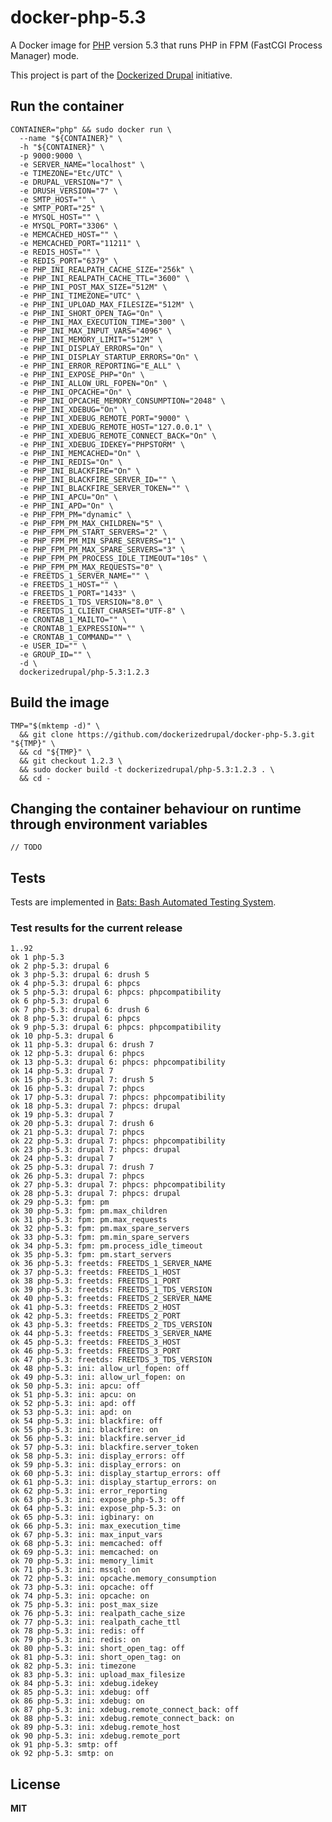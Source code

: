 # docker-php-5.3

A Docker image for [PHP](http://php.net/) version 5.3 that runs PHP in FPM (FastCGI Process Manager) mode.

This project is part of the [Dockerized Drupal](https://dockerizedrupal.com/) initiative.

## Run the container

    CONTAINER="php" && sudo docker run \
      --name "${CONTAINER}" \
      -h "${CONTAINER}" \
      -p 9000:9000 \
      -e SERVER_NAME="localhost" \
      -e TIMEZONE="Etc/UTC" \
      -e DRUPAL_VERSION="7" \
      -e DRUSH_VERSION="7" \
      -e SMTP_HOST="" \
      -e SMTP_PORT="25" \
      -e MYSQL_HOST="" \
      -e MYSQL_PORT="3306" \
      -e MEMCACHED_HOST="" \
      -e MEMCACHED_PORT="11211" \
      -e REDIS_HOST="" \
      -e REDIS_PORT="6379" \
      -e PHP_INI_REALPATH_CACHE_SIZE="256k" \
      -e PHP_INI_REALPATH_CACHE_TTL="3600" \
      -e PHP_INI_POST_MAX_SIZE="512M" \
      -e PHP_INI_TIMEZONE="UTC" \
      -e PHP_INI_UPLOAD_MAX_FILESIZE="512M" \
      -e PHP_INI_SHORT_OPEN_TAG="On" \
      -e PHP_INI_MAX_EXECUTION_TIME="300" \
      -e PHP_INI_MAX_INPUT_VARS="4096" \
      -e PHP_INI_MEMORY_LIMIT="512M" \
      -e PHP_INI_DISPLAY_ERRORS="On" \
      -e PHP_INI_DISPLAY_STARTUP_ERRORS="On" \
      -e PHP_INI_ERROR_REPORTING="E_ALL" \
      -e PHP_INI_EXPOSE_PHP="On" \
      -e PHP_INI_ALLOW_URL_FOPEN="On" \
      -e PHP_INI_OPCACHE="On" \
      -e PHP_INI_OPCACHE_MEMORY_CONSUMPTION="2048" \
      -e PHP_INI_XDEBUG="On" \
      -e PHP_INI_XDEBUG_REMOTE_PORT="9000" \
      -e PHP_INI_XDEBUG_REMOTE_HOST="127.0.0.1" \
      -e PHP_INI_XDEBUG_REMOTE_CONNECT_BACK="On" \
      -e PHP_INI_XDEBUG_IDEKEY="PHPSTORM" \
      -e PHP_INI_MEMCACHED="On" \
      -e PHP_INI_REDIS="On" \
      -e PHP_INI_BLACKFIRE="On" \
      -e PHP_INI_BLACKFIRE_SERVER_ID="" \
      -e PHP_INI_BLACKFIRE_SERVER_TOKEN="" \
      -e PHP_INI_APCU="On" \
      -e PHP_INI_APD="On" \
      -e PHP_FPM_PM="dynamic" \
      -e PHP_FPM_PM_MAX_CHILDREN="5" \
      -e PHP_FPM_PM_START_SERVERS="2" \
      -e PHP_FPM_PM_MIN_SPARE_SERVERS="1" \
      -e PHP_FPM_PM_MAX_SPARE_SERVERS="3" \
      -e PHP_FPM_PM_PROCESS_IDLE_TIMEOUT="10s" \
      -e PHP_FPM_PM_MAX_REQUESTS="0" \
      -e FREETDS_1_SERVER_NAME="" \
      -e FREETDS_1_HOST="" \
      -e FREETDS_1_PORT="1433" \
      -e FREETDS_1_TDS_VERSION="8.0" \
      -e FREETDS_1_CLIENT_CHARSET="UTF-8" \
      -e CRONTAB_1_MAILTO="" \
      -e CRONTAB_1_EXPRESSION="" \
      -e CRONTAB_1_COMMAND="" \
      -e USER_ID="" \
      -e GROUP_ID="" \
      -d \
      dockerizedrupal/php-5.3:1.2.3

## Build the image

    TMP="$(mktemp -d)" \
      && git clone https://github.com/dockerizedrupal/docker-php-5.3.git "${TMP}" \
      && cd "${TMP}" \
      && git checkout 1.2.3 \
      && sudo docker build -t dockerizedrupal/php-5.3:1.2.3 . \
      && cd -

## Changing the container behaviour on runtime through environment variables

    // TODO

## Tests

Tests are implemented in [Bats: Bash Automated Testing System](https://github.com/sstephenson/bats).

### Test results for the current release

    1..92
    ok 1 php-5.3
    ok 2 php-5.3: drupal 6
    ok 3 php-5.3: drupal 6: drush 5
    ok 4 php-5.3: drupal 6: phpcs
    ok 5 php-5.3: drupal 6: phpcs: phpcompatibility
    ok 6 php-5.3: drupal 6
    ok 7 php-5.3: drupal 6: drush 6
    ok 8 php-5.3: drupal 6: phpcs
    ok 9 php-5.3: drupal 6: phpcs: phpcompatibility
    ok 10 php-5.3: drupal 6
    ok 11 php-5.3: drupal 6: drush 7
    ok 12 php-5.3: drupal 6: phpcs
    ok 13 php-5.3: drupal 6: phpcs: phpcompatibility
    ok 14 php-5.3: drupal 7
    ok 15 php-5.3: drupal 7: drush 5
    ok 16 php-5.3: drupal 7: phpcs
    ok 17 php-5.3: drupal 7: phpcs: phpcompatibility
    ok 18 php-5.3: drupal 7: phpcs: drupal
    ok 19 php-5.3: drupal 7
    ok 20 php-5.3: drupal 7: drush 6
    ok 21 php-5.3: drupal 7: phpcs
    ok 22 php-5.3: drupal 7: phpcs: phpcompatibility
    ok 23 php-5.3: drupal 7: phpcs: drupal
    ok 24 php-5.3: drupal 7
    ok 25 php-5.3: drupal 7: drush 7
    ok 26 php-5.3: drupal 7: phpcs
    ok 27 php-5.3: drupal 7: phpcs: phpcompatibility
    ok 28 php-5.3: drupal 7: phpcs: drupal
    ok 29 php-5.3: fpm: pm
    ok 30 php-5.3: fpm: pm.max_children
    ok 31 php-5.3: fpm: pm.max_requests
    ok 32 php-5.3: fpm: pm.max_spare_servers
    ok 33 php-5.3: fpm: pm.min_spare_servers
    ok 34 php-5.3: fpm: pm.process_idle_timeout
    ok 35 php-5.3: fpm: pm.start_servers
    ok 36 php-5.3: freetds: FREETDS_1_SERVER_NAME
    ok 37 php-5.3: freetds: FREETDS_1_HOST
    ok 38 php-5.3: freetds: FREETDS_1_PORT
    ok 39 php-5.3: freetds: FREETDS_1_TDS_VERSION
    ok 40 php-5.3: freetds: FREETDS_2_SERVER_NAME
    ok 41 php-5.3: freetds: FREETDS_2_HOST
    ok 42 php-5.3: freetds: FREETDS_2_PORT
    ok 43 php-5.3: freetds: FREETDS_2_TDS_VERSION
    ok 44 php-5.3: freetds: FREETDS_3_SERVER_NAME
    ok 45 php-5.3: freetds: FREETDS_3_HOST
    ok 46 php-5.3: freetds: FREETDS_3_PORT
    ok 47 php-5.3: freetds: FREETDS_3_TDS_VERSION
    ok 48 php-5.3: ini: allow_url_fopen: off
    ok 49 php-5.3: ini: allow_url_fopen: on
    ok 50 php-5.3: ini: apcu: off
    ok 51 php-5.3: ini: apcu: on
    ok 52 php-5.3: ini: apd: off
    ok 53 php-5.3: ini: apd: on
    ok 54 php-5.3: ini: blackfire: off
    ok 55 php-5.3: ini: blackfire: on
    ok 56 php-5.3: ini: blackfire.server_id
    ok 57 php-5.3: ini: blackfire.server_token
    ok 58 php-5.3: ini: display_errors: off
    ok 59 php-5.3: ini: display_errors: on
    ok 60 php-5.3: ini: display_startup_errors: off
    ok 61 php-5.3: ini: display_startup_errors: on
    ok 62 php-5.3: ini: error_reporting
    ok 63 php-5.3: ini: expose_php-5.3: off
    ok 64 php-5.3: ini: expose_php-5.3: on
    ok 65 php-5.3: ini: igbinary: on
    ok 66 php-5.3: ini: max_execution_time
    ok 67 php-5.3: ini: max_input_vars
    ok 68 php-5.3: ini: memcached: off
    ok 69 php-5.3: ini: memcached: on
    ok 70 php-5.3: ini: memory_limit
    ok 71 php-5.3: ini: mssql: on
    ok 72 php-5.3: ini: opcache.memory_consumption
    ok 73 php-5.3: ini: opcache: off
    ok 74 php-5.3: ini: opcache: on
    ok 75 php-5.3: ini: post_max_size
    ok 76 php-5.3: ini: realpath_cache_size
    ok 77 php-5.3: ini: realpath_cache_ttl
    ok 78 php-5.3: ini: redis: off
    ok 79 php-5.3: ini: redis: on
    ok 80 php-5.3: ini: short_open_tag: off
    ok 81 php-5.3: ini: short_open_tag: on
    ok 82 php-5.3: ini: timezone
    ok 83 php-5.3: ini: upload_max_filesize
    ok 84 php-5.3: ini: xdebug.idekey
    ok 85 php-5.3: ini: xdebug: off
    ok 86 php-5.3: ini: xdebug: on
    ok 87 php-5.3: ini: xdebug.remote_connect_back: off
    ok 88 php-5.3: ini: xdebug.remote_connect_back: on
    ok 89 php-5.3: ini: xdebug.remote_host
    ok 90 php-5.3: ini: xdebug.remote_port
    ok 91 php-5.3: smtp: off
    ok 92 php-5.3: smtp: on

## License

**MIT**
